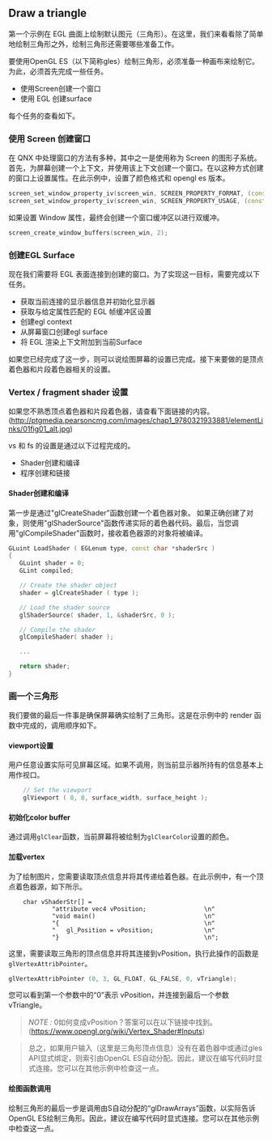 ## Draw a triangle

第一个示例在 EGL 曲面上绘制默认图元（三角形）。在这里，我们来看看除了简单地绘制三角形之外，绘制三角形还需要哪些准备工作。

要使用OpenGL ES（以下简称gles）绘制三角形，必须准备一种画布来绘制它。为此，必须首先完成一些任务。

- 使用Screen创建一个窗口
- 使用 EGL 创建surface


每个任务的查看如下。

### 使用 Screen 创建窗口

在 QNX 中处理窗口的方法有多种，其中之一是使用称为 Screen 的图形子系统。首先，为屏幕创建一个上下文，并使用该上下文创建一个窗口。在以这种方式创建的窗口上设置属性。在此示例中，设置了颜色格式和 opengl es 版本。

```C++
screen_set_window_property_iv(screen_win, SCREEN_PROPERTY_FORMAT, (const int[]){ SCREEN_FORMAT_RGBX8888 });
screen_set_window_property_iv(screen_win, SCREEN_PROPERTY_USAGE, (const int[]){ SCREEN_USAGE_OPENGL_ES2 });
```
如果设置 Window 属性，最终会创建一个窗口缓冲区以进行双缓冲。

```C++
screen_create_window_buffers(screen_win, 2);
```

### 创建EGL Surface 

现在我们需要将 EGL 表面连接到创建的窗口。为了实现这一目标，需要完成以下任务。

- 获取当前连接的显示器信息并初始化显示器
- 获取与给定属性匹配的 EGL 帧缓冲区设置
- 创建egl context
- 从屏幕窗口创建egl surface
- 将 EGL 渲染上下文附加到当前Surface


如果您已经完成了这一步，则可以说绘图屏幕的设置已完成。接下来要做的是顶点着色器和片段着色器相关的设置。

### Vertex / fragment shader 设置

如果您不熟悉顶点着色器和片段着色器，请查看下面链接的内容。 (http://ptgmedia.pearsoncmg.com/images/chap1_9780321933881/elementLinks/01fig01_alt.jpg)

vs 和 fs 的设置是通过以下过程完成的。

- Shader创建和编译
- 程序创建和链接

#### Shader创建和编译

第一步是通过"glCreateShader"函数创建一个着色器对象。 如果正确创建了对象，则使用"glShaderSource"函数传递实际的着色器代码。最后，当您调用"glCompileShader"函数时，接收着色器源的对象将被编译。

```C++
GLuint LoadShader ( EGLenum type, const char *shaderSrc )
{
   GLuint shader = 0;
   GLint compiled;

   // Create the shader object
   shader = glCreateShader ( type );

   // Load the shader source
   glShaderSource( shader, 1, &shaderSrc, 0 );

   // Compile the shader
   glCompileShader( shader );

   ...

   return shader;
}
``` 

### 画一个三角形

我们要做的最后一件事是确保屏幕确实绘制了三角形。这是在示例中的 render 函数中完成的，调用顺序如下。


#### viewport设置

用户任意设置实际可见屏幕区域。如果不调用，则当前显示器所持有的信息基本上用作视口。
```C++
	// Set the viewport
	glViewport ( 0, 0, surface_width, surface_height );
```
#### 初始化color buffer

通过调用`glClear`函数，当前屏幕将被绘制为`glClearColor`设置的颜色。

#### 加载vertex

为了绘制图片，您需要读取顶点信息并将其传递给着色器。在此示例中，有一个顶点着色器源，如下所示。

```
    char vShaderStr[] =
    		"attribute vec4 vPosition;                \n"
    		"void main()                              \n"
    		"{                                        \n"
    		"   gl_Position = vPosition;              \n"
    		"}                                        \n";
```

这里，需要读取三角形的顶点信息并将其连接到vPosition，执行此操作的函数是`glVertexAttribPointer`。

```C++
glVertexAttribPointer (0, 3, GL_FLOAT, GL_FALSE, 0, vTriangle);
```
您可以看到第一个参数中的“0”表示 vPosition，并连接到最后一个参数 vTriangle。


> *NOTE :*
> 0如何变成vPosition？答案可以在以下链接中找到。 (https://www.opengl.org/wiki/Vertex_Shader#Inputs)
 
> 总之，如果用户输入（这里是三角形顶点信息）没有在着色器中或通过gles API显式绑定，则索引由OpenGL ES自动分配。因此，建议在编写代码时显式连接。您可以在其他示例中检查这一点。
    

#### 绘图函数调用
绘制三角形的最后一步是调用由S自动分配的“glDrawArrays”函数，以实际告诉OpenGL ES绘制三角形。因此，建议在编写代码时显式连接。您可以在其他示例中检查这一点。
